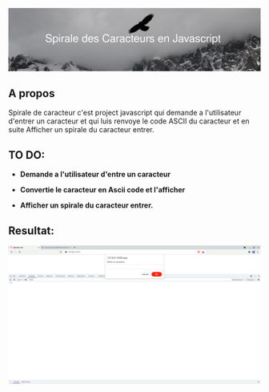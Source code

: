 ![bunner](bunner.png)

## A propos
<p>Spirale de caracteur c'est project javascript qui demande a l'utilisateur d'entrer un caracteur et qui luis renvoye le code ASCII du caracteur et en suite Afficher un spirale du caracteur entrer.</p>

## TO DO:
 - **Demande a l'utilisateur d'entre un caracteur**

 - **Convertie le caracteur en Ascii code et l'afficher**

 - **Afficher un spirale du caracteur entrer.**

 ## Resultat: 
 ![result](bm.gif)
